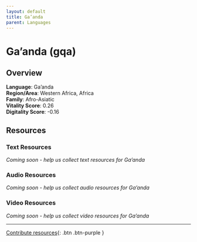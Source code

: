 ```yaml
---
layout: default
title: Ga’anda
parent: Languages
---
```


# Ga’anda (gqa)

## Overview

**Language**: Ga’anda  
**Region/Area**: Western Africa, Africa  
**Family**: Afro-Asiatic  
**Vitality Score**: 0.26  
**Digitality Score**: -0.16  

## Resources

### Text Resources
*Coming soon - help us collect text resources for Ga’anda*

### Audio Resources
*Coming soon - help us collect audio resources for Ga’anda*

### Video Resources
*Coming soon - help us collect video resources for Ga’anda*

---

[Contribute resources](https://fairtrain.github.io/){: .btn .btn-purple }
